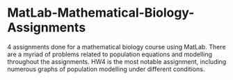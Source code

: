 # MatLab-Mathematical-Biology-Assignments
4 assignments done for a mathematical biology course using MatLab. There are a myriad of problems related to population equations and modelling throughout the assignments. HW4 is the most notable assignment, including numerous graphs of population modelling under different conditions.
